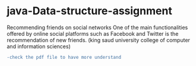 # java-Data-structure-assignment
Recommending friends on social networks
One of the main functionalities offered by online social platforms such as Facebook and Twitter
is the recommendation of new friends.
(king saud university college of computer and information sciences) <br>
```diff
-check the pdf file to have more understand

```

